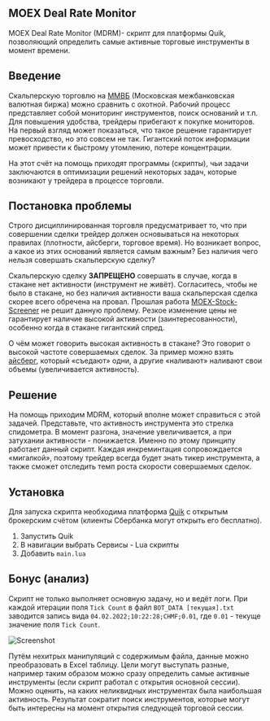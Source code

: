 ## MOEX Deal Rate Monitor

MOEX Deal Rate Monitor (MDRM)- скрипт для платформы Quik, позволяющий определить самые активные торговые инструменты в момент времени.
## Введение

Скальперскую торговлю на [ММВБ](https://ru.wikipedia.org/wiki/%D0%9C%D0%BE%D1%81%D0%BA%D0%BE%D0%B2%D1%81%D0%BA%D0%B0%D1%8F_%D0%BC%D0%B5%D0%B6%D0%B1%D0%B0%D0%BD%D0%BA%D0%BE%D0%B2%D1%81%D0%BA%D0%B0%D1%8F_%D0%B2%D0%B0%D0%BB%D1%8E%D1%82%D0%BD%D0%B0%D1%8F_%D0%B1%D0%B8%D1%80%D0%B6%D0%B0) (Московская межбанковская валютная биржа) можно сравнить с охотной. Рабочий процесс представляет собой мониторинг инструментов, поиск оснований и т.п. Для повышения удобства, трейдеры прибегают к покупке мониторов. На первый взгляд может показаться, что такое решение гарантирует превосходство, но это совсем не так. Гигантский поток информации может привести к быстрому утомлению, потере концентрации.

На этот счёт на помощь приходят программы (скрипты), чьи задачи заключаются в оптимизации решений некоторых задач, которые возникают у трейдера в процессе торговли.


## Постановка проблемы
Строго дисциплинированная торговля предусматривает то, что при совершении сделки трейдер должен основываться на некоторых правилах (плотности, айсберги, торговое время). Но возникает вопрос, а какое из этих оснований является самым важным? Без наличия чего нельзя совершать скальперскую сделку?

Скальперскую сделку **ЗАПРЕЩЕНО** совершать в случае, когда в стакане нет активности (инструмент не живёт). Согласитесь, чтобы не было в стакане, но без наличия активности ваша скальперская сделка скорее всего обречена на провал. Прошлая работа [MOEX-Stock-Screener](https://github.com/ghostfasm/MOEX-Stock-Screener)
не решит данную проблему. Резкое изменение цены не гарантирует наличие высокой активности (заинтересованности), особенно когда в стакане гигантский спред.

О чём может говорить высокая активность в стакане? Это говорит о высокой частоте совершаемых сделок. За пример можно взять [айсберг](https://www.moex.com/s3171#:~:text=%D0%90%D0%B9%D1%81%D0%B1%D0%B5%D1%80%D0%B3%2D%D0%B7%D0%B0%D1%8F%D0%B2%D0%BA%D0%B0%20%D0%BF%D0%BE%D0%B7%D0%B2%D0%BE%D0%BB%D1%8F%D0%B5%D1%82%20%D1%81%D0%BA%D1%80%D1%8B%D1%82%D1%8C%20%D0%BE%D1%82,%D0%B2%D0%BB%D0%B8%D1%8F%D0%BD%D0%B8%D0%B5%20%D0%BA%D1%80%D1%83%D0%BF%D0%BD%D0%BE%D0%B9%20%D0%B7%D0%B0%D1%8F%D0%B2%D0%BA%D0%B8%20%D0%BD%D0%B0%20%D1%80%D1%8B%D0%BD%D0%BE%D0%BA.&text=%D0%94%D0%BB%D1%8F%20%D0%B7%D0%B0%D1%8F%D0%B2%D0%BE%D0%BA%20%D0%90%D0%B9%D1%81%D0%B1%D0%B5%D1%80%D0%B3%20%D0%BD%D0%B5%20%D1%81%D1%83%D1%89%D0%B5%D1%81%D1%82%D0%B2%D1%83%D0%B5%D1%82%20%D0%BE%D1%82%D0%B4%D0%B5%D0%BB%D1%8C%D0%BD%D0%BE%D0%B3%D0%BE%20%D1%81%D1%82%D0%B0%D0%BA%D0%B0%D0%BD%D0%B0.), который «съедают» одни, а другие «наливают» наливают свои объемы (увеличивается активность).

## Решение


На помощь приходим MDRM, который вполне может справиться с этой задачей. Представьте, что активность инструмента это стрелка спидометра. В момент разгона, значение увеличивается, а при затухании активности - понижается. Именно по этому принципу работает данный скрипт. Каждая инкреминтация сопровождается «мигалкой», поэтому трейдер всегда будет знать тикер инструмента, а также сможет отследить темп роста скорости совершаемых сделок.

## Установка
Для запуска скрипта необходима платформа [Quik](https://www.sberbank.ru/ru/person/investments/broker_service/quik) с открытым брокерским счётом (клиенты Сбербанка могут открыть его бесплатно).

1. Запустить Quik
2. В навигации выбрать Сервисы - Lua скрипты
3. Добавить ```main.lua```


## Бонус (анализ)
Скрипт не только выполняет основную задачу, но и ведёт логи. При каждой итерации поля ```Tick Count``` в файл ```BOT_DATA [текущая].txt``` заводится запись вида ```04.02.2022;10:22:28;CHMF;0.01```, где ```0.01``` - текуще значение поля ```Tick Count```. 


![Screenshot](https://i.imgur.com/5FEHYfl.png)


Путём нехитрых манипуляций с содержимым файла, данные можно преобразовать в Excel таблицу. Цели могут выступать разные, например таким образом можно сразу определить самые активные инструменты (если скрипт работал с открытия основной сессии). Можно оценить, на каких неликвидных инструментах была наибольшая активность. Результат сократит поиск инструментов, которые могут быть интересны на момент открытия следующей торговой сессии.